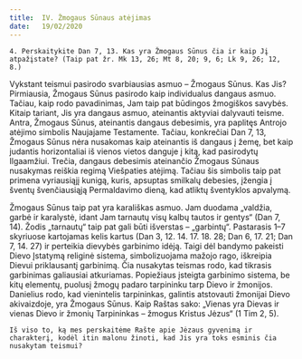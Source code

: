 ```yaml
---
title:  IV. Žmogaus Sūnaus atėjimas
date:   19/02/2020
---
```


`4. Perskaitykite Dan 7, 13. Kas yra Žmogaus Sūnus čia ir kaip Jį atpažįstate? (Taip pat žr. Mk 13, 26; Mt 8, 20; 9, 6; Lk 9, 26; 12, 8.)`
														
Vykstant teismui pasirodo svarbiausias asmuo – Žmogaus Sūnus. Kas Jis? Pirmiausia, Žmogaus Sūnus pasirodo kaip individualus dangaus asmuo. Tačiau, kaip rodo pavadinimas, Jam taip pat būdingos žmogiškos savybės. Kitaip tariant, Jis yra dangaus asmuo, ateinantis aktyviai dalyvauti teisme. Antra, Žmogaus Sūnus, ateinantis dangaus debesimis, yra paplitęs Antrojo atėjimo simbolis Naujajame Testamente. Tačiau, konkrečiai Dan 7, 13, Žmogaus Sūnus nėra nusakomas kaip ateinantis iš dangaus į žemę, bet kaip judantis horizontaliai iš vienos vietos danguje į kitą, kad pasirodytų Ilgaamžiui. Trečia, dangaus debesimis ateinančio Žmogaus Sūnaus nusakymas reiškia regimą Viešpaties atėjimą. Tačiau šis simbolis taip pat primena vyriausiąjį kunigą, kuris, apsuptas smilkalų debesies, įžengia į šventų švenčiausiąją Permaldavimo dieną, kad atliktų šventyklos apvalymą.

Žmogaus Sūnus taip pat yra karališkas asmuo. Jam duodama „valdžia, garbė ir karalystė, idant Jam tarnautų visų kalbų tautos ir gentys“ (Dan 7, 14). Žodis „tarnautų“ taip pat gali būti išverstas – „garbintų“. Pastarasis 1–7 skyriuose kartojamas kelis kartus (Dan 3, 12. 14. 17. 18. 28; Dan 6, 17. 21; Dan 7, 14. 27) ir perteikia dievybės garbinimo idėją. Taigi dėl bandymo pakeisti Dievo Įstatymą religinė sistema, simbolizuojama mažojo rago, iškreipia Dievui priklausantį garbinimą. Čia nusakytas teismas rodo, kad tikrasis garbinimas galiausiai atkuriamas. Popiežiaus įsteigta garbinimo sistema, be kitų elementų, puolusį žmogų padaro tarpininku tarp Dievo ir žmonijos. Danielius rodo, kad vienintelis tarpininkas, galintis atstovauti žmonijai Dievo akivaizdoje, yra Žmogaus Sūnus. Kaip Raštas sako: „Vienas yra Dievas ir vienas Dievo ir žmonių Tarpininkas – žmogus Kristus Jėzus“ (1 Tim 2, 5).

`Iš viso to, ką mes perskaitėme Rašte apie Jėzaus gyvenimą ir charakterį, kodėl itin malonu žinoti, kad Jis yra toks esminis čia nusakytam teismui?`
